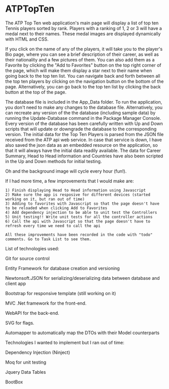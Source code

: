 # ATPTopTen

 The ATP Top Ten web application's main page will display a list of top ten Tennis players sorted by rank. Players with a ranking of 1, 2 or 3 will have a medal next to their names. These medal images are displayed dynamically with HTML and CSS.
 
 If you click on the name of any of the players, it will take you to the player's Bio page, where you can see a brief description of their career, as well as their nationality and a few pictures of them. You can also add them as a Favorite by clicking the "Add to Favorites" button on the top right corner of the page, which will make them display a star next to their name when going back to the top ten list. You can navigate back and forth between all the top ten players by clicking on the navigation button on the bottom of the page. Alternatively, you can go back to the top ten list by clicking the back button at the top of the page.

 The database file is included in the App_Data folder. To run the application, you don't need to make any changes to the database file. Alternatively, you can recreate any version of the the database (including sample data) by running the Update-Database command in the Package Manager Console. Every version of the database has been carefully written with Up and Down scripts that will update or downgrade the database to the corresponding version. The initial data for the Top Ten Players is parsed from the JSON file received from the ATP api web service. In case that service is down, I have also saved the json data as an embedded resource on the application, so that it will always have the initial data readily available. The data for Career Summary, Head to Head information and Countries have also been scripted in the Up and Down methods for initial testing.
 
 Oh and the background image will cycle every hour (fun!).


If I had more time, a few improvements that I would make are:
  
    1) Finish displaying Head to Head information using Javascript
    2) Make sure the app is resposive for different devices (started working on it, but ran out of time)
    3) Adding to favorites with Javascript so that the page doesn't have to be reloaded when clicking Add to Favorites
    4) Add dependency injection to be able to unit test the Controllers
    5) Unit testing!! Write unit tests for all the controller actions
    6) Call the api with Javascript so that the page doesn't have to refresh every time we need to call the api
    
    All these improvements have been recorded in the code with "todo" comments. Go to Task List to see them.
  


List of technologies used:

Git for source control

Entity Framework for database creation and versioning

Newtonsoft.JSON for serializing/deserializing data between database and client app

Bootstrap for responsive template (still working on it)

MVC .Net framework for the front-end.

WebAPI for the back-end.

SVG for flags.

Automapper to automatically map the DTOs with their Model counterparts



Technologies I wanted to implement but I ran out of time:

Dependency Injection (Ninject)

Moq for unit testing

Jquery Data Tables

BootBox

